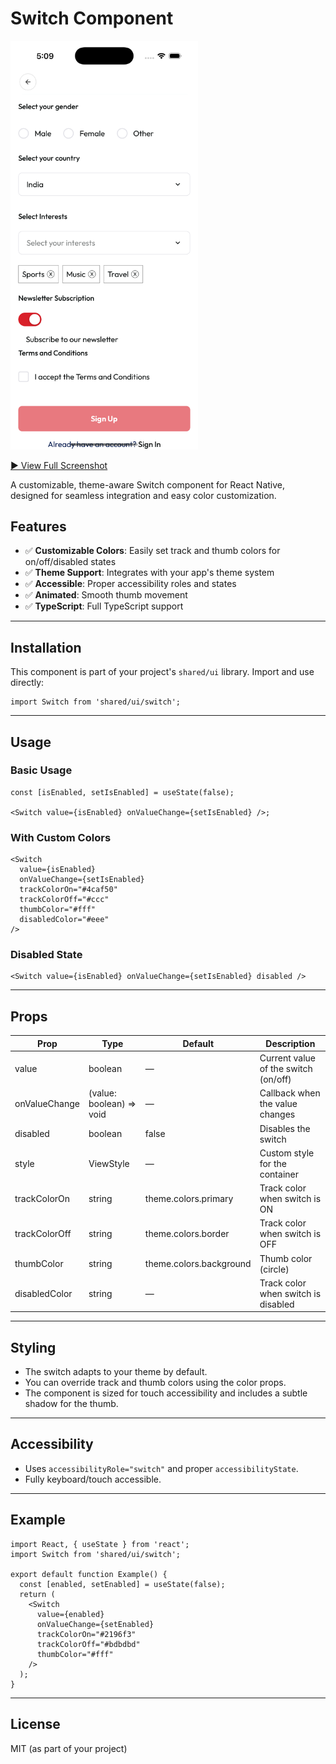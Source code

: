 # Switch Component

<img src="../screenshot/switch.png" alt="Switch Example" width="300" />

[▶️ View Full Screenshot](../screenshot/switch.png)

A customizable, theme-aware Switch component for React Native, designed for seamless integration and easy color customization.

## Features

- ✅ **Customizable Colors**: Easily set track and thumb colors for on/off/disabled states
- ✅ **Theme Support**: Integrates with your app's theme system
- ✅ **Accessible**: Proper accessibility roles and states
- ✅ **Animated**: Smooth thumb movement
- ✅ **TypeScript**: Full TypeScript support

---

## Installation

This component is part of your project's `shared/ui` library. Import and use directly:

```tsx
import Switch from 'shared/ui/switch';
```

---

## Usage

### Basic Usage

```tsx
const [isEnabled, setIsEnabled] = useState(false);

<Switch value={isEnabled} onValueChange={setIsEnabled} />;
```

### With Custom Colors

```tsx
<Switch
  value={isEnabled}
  onValueChange={setIsEnabled}
  trackColorOn="#4caf50"
  trackColorOff="#ccc"
  thumbColor="#fff"
  disabledColor="#eee"
/>
```

### Disabled State

```tsx
<Switch value={isEnabled} onValueChange={setIsEnabled} disabled />
```

---

## Props

| Prop          | Type                     | Default                 | Description                          |
| ------------- | ------------------------ | ----------------------- | ------------------------------------ |
| value         | boolean                  | —                       | Current value of the switch (on/off) |
| onValueChange | (value: boolean) => void | —                       | Callback when the value changes      |
| disabled      | boolean                  | false                   | Disables the switch                  |
| style         | ViewStyle                | —                       | Custom style for the container       |
| trackColorOn  | string                   | theme.colors.primary    | Track color when switch is ON        |
| trackColorOff | string                   | theme.colors.border     | Track color when switch is OFF       |
| thumbColor    | string                   | theme.colors.background | Thumb color (circle)                 |
| disabledColor | string                   | —                       | Track color when switch is disabled  |

---

## Styling

- The switch adapts to your theme by default.
- You can override track and thumb colors using the color props.
- The component is sized for touch accessibility and includes a subtle shadow for the thumb.

---

## Accessibility

- Uses `accessibilityRole="switch"` and proper `accessibilityState`.
- Fully keyboard/touch accessible.

---

## Example

```tsx
import React, { useState } from 'react';
import Switch from 'shared/ui/switch';

export default function Example() {
  const [enabled, setEnabled] = useState(false);
  return (
    <Switch
      value={enabled}
      onValueChange={setEnabled}
      trackColorOn="#2196f3"
      trackColorOff="#bdbdbd"
      thumbColor="#fff"
    />
  );
}
```

---

## License

MIT (as part of your project)
